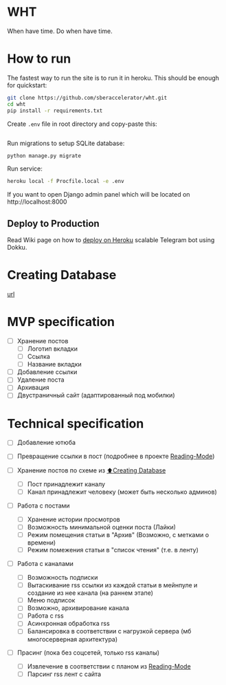 # WHT
When have time. Do when have time.

# How to run

The fastest way to run the site is to run it in heroku. This should be enough for quickstart:

``` bash
git clone https://github.com/sberaccelerator/wht.git
cd wht
pip install -r requirements.txt
```

Create `.env` file in root directory and copy-paste this:
``` bash 
```

Run migrations to setup SQLite database:
``` bash
python manage.py migrate
```

Run service:
``` bash
heroku local -f Procfile.local -e .env
```

If you want to open Django admin panel which will be located on http://localhost:8000

## Deploy to Production 

Read Wiki page on how to [deploy on Heroku](https://devcenter.heroku.com/categories/command-line) scalable Telegram bot using Dokku.

# Creating Database

[url](https://lucid.app/lucidchart/42f68728-38fe-4d50-bb3c-b9002f541fc2/edit?invitationId=inv_6db45288-b5b2-4ace-839f-f882028227d1)

# MVP specification

- [ ] Хранение постов
    - [ ] Логотип вкладки
    - [ ] Ссылка 
    - [ ] Название вкладки
- [ ] Добавление ссылки
- [ ] Удаление поста
- [ ] Архивация 
- [ ] Двустраничный сайт (адаптированный под мобилки)

# Technical specification

- [ ] Добавление ютюба

- [ ] Превращение ссылки в пост (подробнее в проекте [Reading-Mode](https://github.com/sberaccelerator/Reading-Mode))
- [ ] Хранение постов по схеме из [:arrow_up:Creating Database](#CreatingDatabase)
    - [ ] Пост принадлежит каналу
    - [ ] Канал принадлежит человеку (может быть несколько админов)
- [ ] Работа с постами
    - [ ] Хранение истории просмотров
    - [ ] Возможность минимальной оценки поста (Лайки)
    - [ ] Режим помещения статьи в "Архив" (Возможно, с метками о времени)
    - [ ] Режим помежения статьи в "список чтения" (т.е. в ленту)
- [ ] Работа с каналами 
    - [ ] Возможность подписки
    - [ ] Вытаскивание rss ссылки из каждой статьи в мейнпуле и создание из нее канала (на  раннем этапе)
    - [ ] Меню подписок
    - [ ] Возможно, архивирование канала
    - [ ] Работа с rss
    - [ ] Асинхронная обработка rss
    - [ ] Балансировка в соответствии с нагрузкой сервера (мб многосерверная архитектура)
- [ ] Прасинг (пока без соцсетей, только rss каналы)
    - [ ] Извлечение в соответствии с планом из [Reading-Mode](https://github.com/sberaccelerator/Reading-Mode)
    - [ ] Парсинг rss лент с сайта